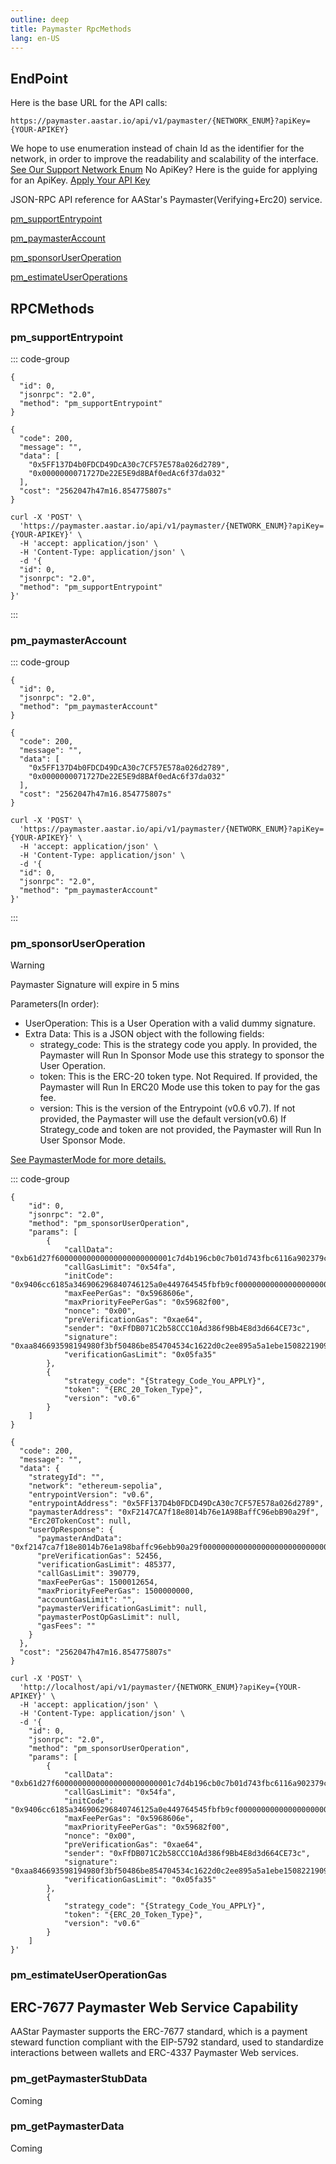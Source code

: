 ```yaml
---
outline: deep
title: Paymaster RpcMethods
lang: en-US
---
```


## EndPoint

Here is the base URL for the API calls:

`
https://paymaster.aastar.io/api/v1/paymaster/{NETWORK_ENUM}?apiKey={YOUR-APIKEY}
`

We hope to use enumeration instead of chain Id as the identifier for the network, in order to improve the readability and scalability of the interface.
[See Our Support Network Enum](./support_chains.md)
No ApiKey? Here is the guide for applying for an ApiKey.
[Apply Your API Key](../dashboard/api_key.md)

JSON-RPC API reference for AAStar's  Paymaster(Verifying+Erc20) service.

[pm_supportEntrypoint](#pm-supportentrypoint)

[pm_paymasterAccount](#pm-paymasteraccount)

[pm_sponsorUserOperation](#pm-sponsoruseroperation)

[pm_estimateUserOperations](#pm-estimateUserOperations)

## RPCMethods

### pm_supportEntrypoint

::: code-group

```json[Body Request]
{
  "id": 0,
  "jsonrpc": "2.0",
  "method": "pm_supportEntrypoint"
}
```

```json[Body Response]
{
  "code": 200,
  "message": "",
  "data": [
    "0x5FF137D4b0FDCD49DcA30c7CF57E578a026d2789",
    "0x0000000071727De22E5E9d8BAf0edAc6f37da032"
  ],
  "cost": "2562047h47m16.854775807s"
}
```

```shell[curl]
curl -X 'POST' \
  'https://paymaster.aastar.io/api/v1/paymaster/{NETWORK_ENUM}?apiKey={YOUR-APIKEY}' \
  -H 'accept: application/json' \
  -H 'Content-Type: application/json' \
  -d '{
  "id": 0,
  "jsonrpc": "2.0",
  "method": "pm_supportEntrypoint"
}'
```

:::

### pm_paymasterAccount

::: code-group

```json[Body Request]
{
  "id": 0,
  "jsonrpc": "2.0",
  "method": "pm_paymasterAccount"
}
```

```json[Body Response]
{
  "code": 200,
  "message": "",
  "data": [
    "0x5FF137D4b0FDCD49DcA30c7CF57E578a026d2789",
    "0x0000000071727De22E5E9d8BAf0edAc6f37da032"
  ],
  "cost": "2562047h47m16.854775807s"
}
```

```shell[curl]
curl -X 'POST' \
  'https://paymaster.aastar.io/api/v1/paymaster/{NETWORK_ENUM}?apiKey={YOUR-APIKEY}' \
  -H 'accept: application/json' \
  -H 'Content-Type: application/json' \
  -d '{
  "id": 0,
  "jsonrpc": "2.0",
  "method": "pm_paymasterAccount"
}'
```

:::

### pm_sponsorUserOperation

> [!WARNING]
> Paymaster Signature will expire in 5 mins

Parameters(In order):

* UserOperation: This is a User Operation with a valid dummy signature.
* Extra Data: This is a JSON object with the following fields:
  * strategy_code: This is the strategy code you apply. In provided, the Paymaster will Run In Sponsor Mode use this strategy to sponsor the User Operation.
  * token: This is the ERC-20 token type. Not Required. If provided, the Paymaster will Run In ERC20 Mode use this token to pay for the gas fee.
  * version: This is the version of the Entrypoint (v0.6 v0.7). If not provided, the Paymaster will use the default version(v0.6)
If Strategy_code and token are not provided, the Paymaster will Run In User Sponsor Mode.

[See PaymasterMode for more details.](../paymaster/guide.md)

::: code-group

```json[Body Request]
{
    "id": 0,
    "jsonrpc": "2.0",
    "method": "pm_sponsorUserOperation",
    "params": [
        {
            "callData": "0xb61d27f60000000000000000000000001c7d4b196cb0c7b01d743fbc6116a902379c7238000000000000000000000000000000000000000000000000000000000000000000000000000000000000000000000000000000000000000000000000000000600000000000000000000000000000000000000000000000000000000000000044095ea7b30000000000000000000000000000000000325602a77416a16136fdafd04b299fffffffffffffffffffffffffffffffffffffffffffffffffffffffffffffffff00000000000000000000000000000000000000000000000000000000",
            "callGasLimit": "0x54fa",
            "initCode": "0x9406cc6185a346906296840746125a0e449764545fbfb9cf000000000000000000000000b6bcf9517d193f551d0e3d6860103972dd13de7b0000000000000000000000000000000000000000000000000000000000000000",
            "maxFeePerGas": "0x5968606e",
            "maxPriorityFeePerGas": "0x59682f00",
            "nonce": "0x00",
            "preVerificationGas": "0xae64",
            "sender": "0xFfDB071C2b58CCC10Ad386f9Bb4E8d3d664CE73c",
            "signature": "0xaa846693598194980f3bf50486be854704534c1622d0c2ee895a5a1ebe1508221909a27cc7971d9f522c8df13b9d8a6ee446d09ea7635f31c59d77d35d1281421c",
            "verificationGasLimit": "0x05fa35"
        },
        {
            "strategy_code": "{Strategy_Code_You_APPLY}",
            "token": "{ERC_20_Token_Type}",
            "version": "v0.6"
        }
    ]
}
```

```json[Body Response]
{
  "code": 200,
  "message": "",
  "data": {
    "strategyId": "",
    "network": "ethereum-sepolia",
    "entrypointVersion": "v0.6",
    "entrypointAddress": "0x5FF137D4b0FDCD49DcA30c7CF57E578a026d2789",
    "paymasterAddress": "0xF2147CA7f18e8014b76e1A98BaffC96ebB90a29f",
    "Erc20TokenCost": null,
    "userOpResponse": {
      "paymasterAndData": "0xf2147ca7f18e8014b76e1a98baffc96ebb90a29f00000000000000000000000000000000000000000000000000000000667939b3000000000000000000000000000000000000000000000000000000006679388600000000000000000000000086af7fa0d8b0b7f757ed6cdd0e2aadb33b03be58000000000000000000000000000000000000000000000000000000000000000099975706e331ed1424378a39a3a73cbf4a4381745f7b20ef719b721779bc6c13156553a3aabc407c62bd615695eee1cc17f2a5363518d225249c4b9770076bee1c",
      "preVerificationGas": 52456,
      "verificationGasLimit": 485377,
      "callGasLimit": 390779,
      "maxFeePerGas": 1500012654,
      "maxPriorityFeePerGas": 1500000000,
      "accountGasLimit": "",
      "paymasterVerificationGasLimit": null,
      "paymasterPostOpGasLimit": null,
      "gasFees": ""
    }
  },
  "cost": "2562047h47m16.854775807s"
}
```

```shell[curl]
curl -X 'POST' \
  'http://localhost/api/v1/paymaster/{NETWORK_ENUM}?apiKey={YOUR-APIKEY}' \
  -H 'accept: application/json' \
  -H 'Content-Type: application/json' \
  -d '{
    "id": 0,
    "jsonrpc": "2.0",
    "method": "pm_sponsorUserOperation",
    "params": [
        {
            "callData": "0xb61d27f60000000000000000000000001c7d4b196cb0c7b01d743fbc6116a902379c7238000000000000000000000000000000000000000000000000000000000000000000000000000000000000000000000000000000000000000000000000000000600000000000000000000000000000000000000000000000000000000000000044095ea7b30000000000000000000000000000000000325602a77416a16136fdafd04b299fffffffffffffffffffffffffffffffffffffffffffffffffffffffffffffffff00000000000000000000000000000000000000000000000000000000",
            "callGasLimit": "0x54fa",
            "initCode": "0x9406cc6185a346906296840746125a0e449764545fbfb9cf000000000000000000000000b6bcf9517d193f551d0e3d6860103972dd13de7b0000000000000000000000000000000000000000000000000000000000000000",
            "maxFeePerGas": "0x5968606e",
            "maxPriorityFeePerGas": "0x59682f00",
            "nonce": "0x00",
            "preVerificationGas": "0xae64",
            "sender": "0xFfDB071C2b58CCC10Ad386f9Bb4E8d3d664CE73c",
            "signature": "0xaa846693598194980f3bf50486be854704534c1622d0c2ee895a5a1ebe1508221909a27cc7971d9f522c8df13b9d8a6ee446d09ea7635f31c59d77d35d1281421c",
            "verificationGasLimit": "0x05fa35"
        },
        {
            "strategy_code": "{Strategy_Code_You_APPLY}",
            "token": "{ERC_20_Token_Type}",
            "version": "v0.6"
        }
    ]
}'
```

### pm_estimateUserOperationGas


## ERC-7677 Paymaster Web Service Capability

AAStar Paymaster supports the ERC-7677 standard, which is a payment steward function compliant with the EIP-5792 standard, used to standardize interactions between wallets and ERC-4337 Paymaster Web services.
### pm_getPaymasterStubData
Coming
### pm_getPaymasterData
Coming